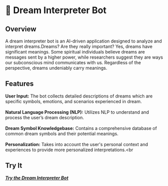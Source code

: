 # 🤖 Dream Interpreter Bot 

## Overview
A dream interpreter bot is an AI-driven application designed to analyze and interpret dreams.Dreams? Are they really important? Yes, dreams have significant meanings. Some spiritual individuals believe dreams are messages sent by a higher power, while researchers suggest they are ways our subconscious mind communicates with us. Regardless of the perspective, dreams undeniably carry meanings.

## Features 
**User Input:** The bot collects detailed descriptions of dreams which are specific symbols, emotions, and scenarios experienced in dream.<br><br>
**Natural Language Processing (NLP):** Utilizes NLP to understand and process the user’s dream description.<br><br>
**Dream Symbol Knowledgebase:** Contains a comprehensive database of common dream symbols and their potential meanings.<br><br>
**Personalization:** Takes into account the user's personal context and experiences to provide more personalized interpretations.<br<br>

## Try It
[***Try the Dream Interpreter Bot***](https://raw.githack.com/Sabarish-developer/Dream-Interpreter-Bot/main/Dream%20Interpreter%20Bot/index.html)

